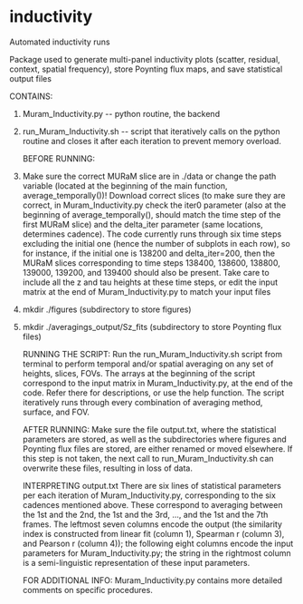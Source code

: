 # inductivity
Automated inductivity runs

Package used to generate multi-panel inductivity plots (scatter, residual, context, spatial frequency), store Poynting flux maps, and save statistical output files

   CONTAINS:
1) Muram_Inductivity.py -- python routine, the backend 
2) run_Muram_Inductivity.sh -- script that iteratively calls on the python routine and closes it after each iteration to prevent memory overload.

   BEFORE RUNNING:
1) Make sure the correct MURaM slice are in ./data or change the path variable (located at the beginning of the main function, average_temporally())! Download correct slices (to make sure they are correct, in Muram_Inductivity.py check the iter0 parameter (also at the beginning of average_temporally(), should match the time step of the first MURaM slice) and the delta_iter parameter (same locations, determines cadence). The code currently runs through six time steps excluding the initial one (hence the number of subplots in each row), so for instance, if the initial one is 138200 and delta_iter=200, then the MURaM slices corresponding to time steps 138400, 138600, 138800, 139000, 139200, and 139400 should also be present. Take care to include all the z and tau heights at these time steps, or edit the input matrix at the end of Muram_Inductivity.py to match your input files
2) mkdir ./figures (subdirectory to store figures)
3) mkdir ./averagings_output/Sz_fits (subdirectory to store Poynting flux files)

   RUNNING THE SCRIPT:
Run the run_Muram_Inductivity.sh script from terminal to perform temporal and/or spatial averaging on any set of heights, slices, FOVs. The arrays at the beginning of the script correspond to the input matrix in Muram_Inductivity.py, at the end of the code. Refer there for descriptions, or use the help function. The script iteratively runs through every combination of averaging method, surface, and FOV.

   AFTER RUNNING:
Make sure the file output.txt, where the statistical parameters are stored, as well as the subdirectories where figures and Poynting flux files are stored, are either renamed or moved elsewhere. If this step is not taken, the next call to run_Muram_Inductivity.sh can overwrite these files, resulting in loss of data.

   INTERPRETING output.txt
There are six lines of statistical parameters per each iteration of Muram_Inductivity.py, corresponding to the six cadences mentioned above. These correspond to averaging between the 1st and the 2nd, the 1st and the 3rd, ..., and the 1st and the 7th frames.
The leftmost seven columns encode the output (the similarity index is constructed from linear fit (column 1), Spearman r (column 3), and Pearson r (column 4)); the following eight columns encode the input parameters for Muram_Inductivity.py; the string in the rightmost column is a semi-linguistic representation of these input parameters.

   FOR ADDITIONAL INFO:
Muram_Inductivity.py contains more detailed comments on specific procedures.
